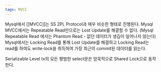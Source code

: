 ```yaml
---
tags: MVCC
---
```

Mysql에서 [[MVCC]]는
SS 2PL Protocol과 매우 비슷한 형태로 진행된다.
Mysql MVCC에서는 Repeatable Read만으로는 Lost Update를 해결할 수 없다.
(Mysql Repeatable Read 에서는 Phantom Read - 없던 데이터가 생김이 일어나지 않는다)
Mysql에서는 Locking Read를 통해 Lost Update를 해결하고 Locking Read는 read를 하여도 write-lock을 취득하여 가장 최근의 commit된 데이터를 읽는다.

Serializable Level
tx의 모든 평범한 select문은 암묵적으로 Shared Lock으로 동작한다.

